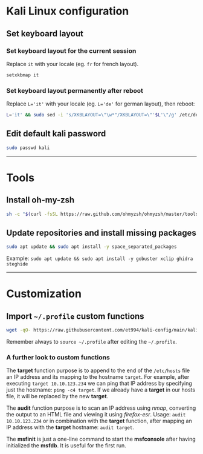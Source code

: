 # Kali Linux configuration

## Set keyboard layout

### Set keyboard layout for the current session
Replace `it` with your locale (eg. `fr` for french layout).
```sh
setxkbmap it
```

### Set keyboard layout permanently after reboot
Replace `L='it'` with your locale (eg. `L='de'` for german layout), then reboot:
```sh
L='it' && sudo sed -i 's/XKBLAYOUT=\"\w*"/XKBLAYOUT=\"'$L'\"/g' /etc/default/keyboard
```

## Edit default kali password
```sh
sudo passwd kali
```

---

# Tools

## Install **oh-my-zsh**
```sh
sh -c "$(curl -fsSL https://raw.github.com/ohmyzsh/ohmyzsh/master/tools/install.sh)"
```

## Update repositories and install missing packages
```sh
sudo apt update && sudo apt install -y space_separated_packages
```
Example:  `sudo apt update && sudo apt install -y gobuster xclip ghidra steghide`

---

# Customization

## Import `~/.profile` custom functions
```sh
wget -qO- https://raw.githubusercontent.com/et994/kali-config/main/kali-custom-profile-functions | sudo tee --append ~/.profile &>/dev/null
```
Remember always to `source ~/.profile` after editing the `~/.profile`.

### A further look to custom functions

The **target** function purpose is to append to the end of the `/etc/hosts` file an IP address and its mapping to the hostname `target`.
For example, after executing `target 10.10.123.234` we can ping that IP address by specifying just the hostname: `ping -c4 target`.
If we already have a **target** in our hosts file, it will be replaced by the new **target**.

The **audit** function purpose is to scan an IP address using _nmap_, converting the output to an HTML file and viewing it using _firefox-esr_.
Usage: `audit 10.10.123.234` or in combination with the **target** function, after mapping an IP address with the **target** hostname: `audit target`.

The **msfinit** is just a one-line command to start the **msfconsole** after having initialized the **msfdb**. It is useful for the first run.
